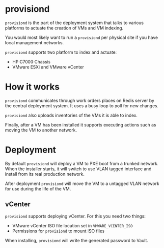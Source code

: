 # provisiond

`provisiond` is the part of the deployment system that talks to various
platforms to actuate the creation of VMs and VM indexing.

You would most likely want to run a `provisiond` per physical site if you
have local management networks.

`provisiond` supports two platform to index and actuate:

 * HP C7000 Chassis
 * VMware ESXi and VMware vCenter

# How it works

`provisiond` communicates through work orders places on Redis server by the
central deployment system. It uses a busy loop to poll for new changes.

`provisiond` also uploads inventories of the VMs it is able to index.

Finally, after a VM has been installed it supports executing actions such
as moving the VM to another network.

# Deployment

By default `provisiond` will deploy a VM to PXE boot from a trunked network.
When the installer starts, it will switch to use VLAN tagged interface and
install from its real production network.

After deployment `provisiond` will move the VM to a untagged VLAN network
for use during the life of the VM.

## vCenter

`provisiond` supports deploying vCenter. For this you need two things:

 * VMware vCenter ISO file location set in `VMWARE_VCENTER_ISO`
 * Permissions for `provisiond` to mount ISO files

When installing, `provisiond` will write the generated password to Vault.
